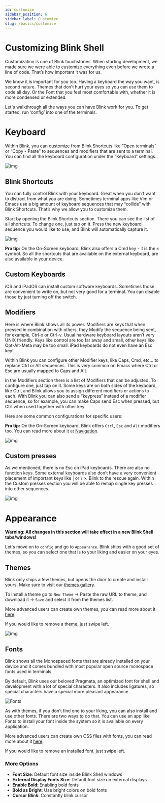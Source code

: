 ```yaml
---
id: customize
sidebar_position: 6
sidebar_label: Customize
slug: /basics/customize
---
```


# Customizing Blink Shell

Customization is one of Blink touchstones. When starting development, we made sure we were able to customize everything even before we wrote a line of code. That’s how important it was for us.

We know it is important for you too. Having a keyboard the way you want, is second nature. Themes that don’t hurt your eyes so you can use them to code all day. Or the Font that you feel most comfortable with, whether it is more condensed or extended.

Let's walkthrough all the ways you can have Blink work for you. To get started, run ‘config’ into one of the terminals.

# Keyboard

Within Blink, you can customize from Blink Shortcuts like “Open terminals” or “Copy - Paste” to sequences and modifiers that are sent to a terminal. You can find all the keyboard configuration under the “Keyboard” settings.

![img](customize/keyboard.png)

## Blink Shortcuts

You can fully control Blink with your keyboard. Great when you don’t want to distract from what you are doing. Sometimes terminal apps like Vim or Emacs use a big amount of keyboard sequences that may “collide” with Blink Shortcuts. That’s why we allow you to customize them.

Start by opening the Blink Shortcuts section. There you can see the list of all shortcuts. To change one, just tap on it. Press the new keyboard sequence you would like to use, and Blink will automatically capture it.

![img](customize/keyboardshortcuts.png)

**Pro tip:** On the On-Screen keyboard, Blink also offers a Cmd key - it is the `⌘` symbol. So all the shortcuts that are available on the external keyboard, are also available in your device.

## Custom Keyboards

iOS and iPadOS can install custom software keyboards. Sometimes those are convenient to write on, but not very good for a terminal. You can disable those by just turning off the switch.

## Modifiers

Here is where Blink shows all its power. Modifiers are keys that when pressed in combination with others, they Modify the sequence being sent, for example, Ctrl-x or Ctrl-v. Usual hardware keyboard layouts aren’t very UNIX friendly. Keys like control are too far away and small, other keys like Opt-Alt-Meta may be too small.  iPad keyboards do not even have an Esc key!

Within Blink you can configure other Modifier keys, like Caps, Cmd, etc… to replace Ctrl or Alt sequences. This is very common on Emacs where Ctrl or Esc are usually mapped to Caps and Alt.

In the Modifiers section there is a list of Modifiers that can be adjusted. To configure one, just tap on it. Some keys are on both sides of the keyboard, like Ctrl, and Blink allows you to assign different modifiers or actions to each. With Blink you can also send a “keypress” instead of a modifier sequence, so for example, you can make Caps send Esc when pressed, but Ctrl when used together with other key.

Here are some common configurations for specific users:

**Pro tip:** On the On-Screen keyboard, Blink offers `Ctrl`, `Esc` and `Alt` modifiers too. You can read more about it at [Navigation](basics/navigation.md).

![img](customize/modifiers.png)

## Custom presses

As we mentioned, there is no Esc on iPad keyboards. There are also no function keys. Some external keyboards also don’t have a very convenient placement of important keys like | or \ >. Blink to the rescue again. Within the Custom presses section you will be able to remap single key presses into other sequences.

![img](customize/presses.png)

# Appearance

**Warning: All changes in this section will take effect in a new Blink Shell tabs/windows!**

Let's move on to `config` and go to `Appearance`. Blink ships with a good set of themes, so you can select one that is to your liking and easier on your eyes.

## Themes

Blink only ships a few themes, but opens the door to create and install yours. Make sure to visit our [themes gallery](https://github.com/blinksh/themes).

To install a theme go to `New Theme` -> Paste the raw URL to theme, and download it -> `Save` and select it from the themes list.

More advanced users can create own themes, you can read more about it [here](/advanced/creating-fonts-and-themes#create-a-shell-theme).

If you would like to remove a theme, just swipe left.

![img](customize/appearance.png)

## Fonts

Blink shows all the Monospaced fonts that are already installed on your device and it comes bundled with most popular open source monospace fonts used in terminals.

By default, Blink uses our beloved Pragmata, an optimized font for shell and development with a lot of special characters. It also includes ligatures, so special characters have a special more pleasant appearance.

![Fonts](customize/Fonts.png)

As with themes, if you don’t find one to your liking, you can also install and use other fonts. There are two ways to do that. You can use an app like Fonts to install your font inside the system so it is available on every application.

More advanced users can create own CSS files with fonts, you can read more about it [here](/advanced/creating-fonts-and-themes#create-a-font).

If you would like to remove an installed font, just swipe left.

### More Options

- **Font Size**: Default font size inside Blink Shell windows
- **External Display Fonts Size**: Default font size on external displays
- **Enable Bold**: Enabling bold fonts
- **Bold as Bright**: Use bright colors on bold fonts
- **Cursor Blink**: Constantly blink cursor
